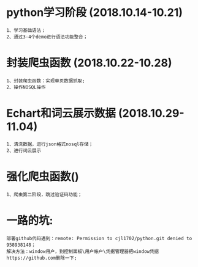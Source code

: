 # python学习阶段 (2018.10.14-10.21)

	1、学习基础语法；
	2、通过3-4个demo进行语法功能整合；
	
# 封装爬虫函数 (2018.10.22-10.28)
  
	1、封装爬虫函数：实现单页数据抓取;
	2、操作NOSQL操作
	

# Echart和词云展示数据 (2018.10.29-11.04)

	1、清洗数据，进行json格式nosql存储；
	2、进行词云展示
	
# 强化爬虫函数()
	1、爬虫第二阶段，跳过验证码功能；
	
# 一路的坑:
	部署github代码遇到：remote: Permission to cjl1702/python.git denied to 958938148；
	解决方法：window用户，到控制面板\用户帐户\凭据管理器把window凭据https://github.com删除一下; 
